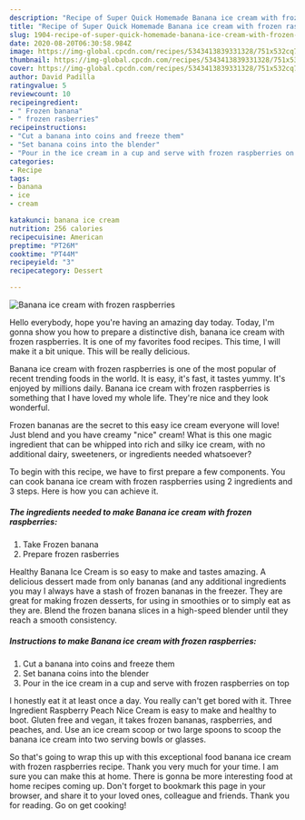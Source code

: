 ```yaml
---
description: "Recipe of Super Quick Homemade Banana ice cream with frozen raspberries"
title: "Recipe of Super Quick Homemade Banana ice cream with frozen raspberries"
slug: 1904-recipe-of-super-quick-homemade-banana-ice-cream-with-frozen-raspberries
date: 2020-08-20T06:30:58.984Z
image: https://img-global.cpcdn.com/recipes/5343413839331328/751x532cq70/banana-ice-cream-with-frozen-raspberries-recipe-main-photo.jpg
thumbnail: https://img-global.cpcdn.com/recipes/5343413839331328/751x532cq70/banana-ice-cream-with-frozen-raspberries-recipe-main-photo.jpg
cover: https://img-global.cpcdn.com/recipes/5343413839331328/751x532cq70/banana-ice-cream-with-frozen-raspberries-recipe-main-photo.jpg
author: David Padilla
ratingvalue: 5
reviewcount: 10
recipeingredient:
- " Frozen banana"
- " frozen rasberries"
recipeinstructions:
- "Cut a banana into coins and freeze them"
- "Set banana coins into the blender"
- "Pour in the ice cream in a cup and serve with frozen raspberries on top"
categories:
- Recipe
tags:
- banana
- ice
- cream

katakunci: banana ice cream 
nutrition: 256 calories
recipecuisine: American
preptime: "PT26M"
cooktime: "PT44M"
recipeyield: "3"
recipecategory: Dessert

---
```



![Banana ice cream with frozen raspberries](https://img-global.cpcdn.com/recipes/5343413839331328/751x532cq70/banana-ice-cream-with-frozen-raspberries-recipe-main-photo.jpg)

Hello everybody, hope you're having an amazing day today. Today, I'm gonna show you how to prepare a distinctive dish, banana ice cream with frozen raspberries. It is one of my favorites food recipes. This time, I will make it a bit unique. This will be really delicious.

Banana ice cream with frozen raspberries is one of the most popular of recent trending foods in the world. It is easy, it's fast, it tastes yummy. It's enjoyed by millions daily. Banana ice cream with frozen raspberries is something that I have loved my whole life. They're nice and they look wonderful.

Frozen bananas are the secret to this easy ice cream everyone will love! Just blend and you have creamy &#34;nice&#34; cream! What is this one magic ingredient that can be whipped into rich and silky ice cream, with no additional dairy, sweeteners, or ingredients needed whatsoever?


To begin with this recipe, we have to first prepare a few components. You can cook banana ice cream with frozen raspberries using 2 ingredients and 3 steps. Here is how you can achieve it.

<!--inarticleads1-->

##### The ingredients needed to make Banana ice cream with frozen raspberries:

1. Take  Frozen banana
1. Prepare  frozen rasberries


Healthy Banana Ice Cream is so easy to make and tastes amazing. A delicious dessert made from only bananas (and any additional ingredients you may I always have a stash of frozen bananas in the freezer. They are great for making frozen desserts, for using in smoothies or to simply eat as they are. Blend the frozen banana slices in a high-speed blender until they reach a smooth consistency. 

<!--inarticleads2-->

##### Instructions to make Banana ice cream with frozen raspberries:

1. Cut a banana into coins and freeze them
1. Set banana coins into the blender
1. Pour in the ice cream in a cup and serve with frozen raspberries on top


I honestly eat it at least once a day. You really can&#39;t get bored with it. Three Ingredient Raspberry Peach Nice Cream is easy to make and healthy to boot. Gluten free and vegan, it takes frozen bananas, raspberries, and peaches, and. Use an ice cream scoop or two large spoons to scoop the banana ice cream into two serving bowls or glasses. 

So that's going to wrap this up with this exceptional food banana ice cream with frozen raspberries recipe. Thank you very much for your time. I am sure you can make this at home. There is gonna be more interesting food at home recipes coming up. Don't forget to bookmark this page in your browser, and share it to your loved ones, colleague and friends. Thank you for reading. Go on get cooking!
